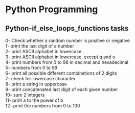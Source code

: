 <h1>Python Programming</h1>
<h2>Python-if_else_loops_functions tasks</h2>
0- Check whether a random number is positive or negative</br>
1- print the last digit of a number</br>
2- print ASCII alphabet in lowercase</br>
3- print ASCII alphabet in lowercase, except q and e</br>
4- print numbers from 0 to 98 in decimal and hexadecimal</br>
5- numbers from 0 to 99</br>
6- print all possible different combinations of 2 digits</br>
7- check for lowercase character</br>
8- print a string in uppercase</br>
9- print concatenated last digit of each given number</br>
10- sum 2 integers</br>
11- print a to the power of b</br>
12- print the numbers from 0 to 100</br>
